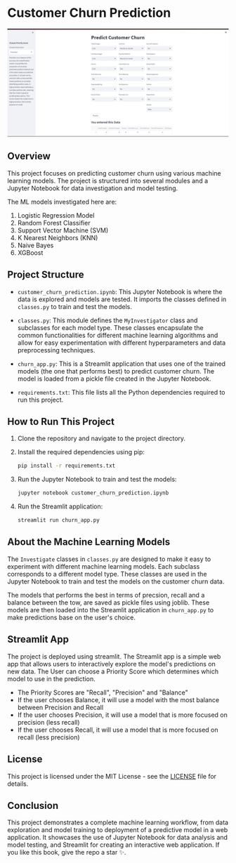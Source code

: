 # Customer Churn Prediction

![Cover Image](cover-img.png)

## Overview

This project focuses on predicting customer churn using various machine learning models. The project is structured into several modules and a Jupyter Notebook for data investigation and model testing.

The ML models investigated here are:
1. Logistic Regression Model
2. Random Forest Classifier
3. Support Vector Machine (SVM)
4. K Nearest Neighbors (KNN)
5. Naive Bayes
6. XGBoost

## Project Structure

- `customer_churn_prediction.ipynb`: This Jupyter Notebook is where the data is explored and models are tested. It imports the classes defined in `classes.py` to train and test the models.

- `classes.py`: This module defines the `MyInvestigator` class and subclasses for each model type. These classes encapsulate the common functionalities for different machine learning algorithms and allow for easy experimentation with different hyperparameters and data preprocessing techniques.

- `churn_app.py`: This is a Streamlit application that uses one of the trained models (the one that performs best) to predict customer churn. The model is loaded from a pickle file created in the Jupyter Notebook.

- `requirements.txt`: This file lists all the Python dependencies required to run this project.

## How to Run This Project

1. Clone the repository and navigate to the project directory.

2. Install the required dependencies using pip:

    ```bash
    pip install -r requirements.txt
    ```

3. Run the Jupyter Notebook to train and test the models:

    ```bash
    jupyter notebook customer_churn_prediction.ipynb
    ```

4. Run the Streamlit application:

    ```bash
    streamlit run churn_app.py
    ```

## About the Machine Learning Models

The `Investigate` classes in `classes.py` are designed to make it easy to experiment with different machine learning models. Each subclass corresponds to a different model type. These classes are used in the Jupyter Notebook to train and test the models on the customer churn data.

The models that performs the best in terms of precsion, recall and a balance between the tow, are saved as pickle files using joblib. These models are then loaded into the Streamlit application in `churn_app.py` to make predictions base on the user's choice.

## Streamlit App
The project is deployed using streamlit.
The Streamlit app is a simple web app that allows users to interactively explore the model's predictions on new data.
The User can choose a Priority Score which determines which model to use in the prediction.
 - The Priority Scores are "Recall", "Precision" and "Balance"
 - If the user chooses Balance, it will use a model with the most balance between Precision and Recall
 - If the user chooses Precision, it will use a model that is more focused on precision (less recall)
 - If the user chooses Recall, it will use a model that is more focused on recall (less precision)


## License

This project is licensed under the MIT License - see the [LICENSE](LICENSE) file for details.

## Conclusion

This project demonstrates a complete machine learning workflow, from data exploration and model training to deployment of a predictive model in a web application. It showcases the use of Jupyter Notebook for data analysis and model testing, and Streamlit for creating an interactive web application. If you like this book, give the repo a star ✨.
